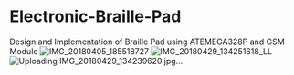 # Electronic-Braille-Pad
Design and Implementation of Braille Pad using ATEMEGA328P and GSM Module
![IMG_20180405_185518727](https://user-images.githubusercontent.com/62400122/135840472-1e368afd-f4c0-422e-b61e-7bfece8cbb3b.jpg)
![IMG_20180429_134251618_LL](https://user-images.githubusercontent.com/62400122/135840480-b9a44ec1-2022-4ecd-b156-1fe5e89a246a.jpg)
![Uploading IMG_20180429_134239620.jpg…]()
